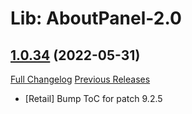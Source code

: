 # Lib: AboutPanel-2.0

## [1.0.34](https://github.com/Myrroddin/libaboutpanel-2.0/tree/1.0.34) (2022-05-31)
[Full Changelog](https://github.com/Myrroddin/libaboutpanel-2.0/compare/1.0.33...1.0.34) [Previous Releases](https://github.com/Myrroddin/libaboutpanel-2.0/releases)

- [Retail] Bump ToC for patch 9.2.5  
